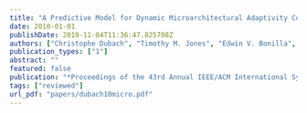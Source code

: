 ```yaml
---
title: "A Predictive Model for Dynamic Microarchitectural Adaptivity Control"
date: 2010-01-01
publishDate: 2019-11-04T11:36:47.825708Z
authors: ["Christophe Dubach", "Timothy M. Jones", "Edwin V. Bonilla", "Michael F. P. O'Boyle"]
publication_types: ["1"]
abstract: ""
featured: false
publication: "*Proceedings of the 43rd Annual IEEE/ACM International Symposium on Microarchitecture*"
tags: ["reviewed"]
url_pdf: "papers/dubach10micro.pdf"
---
```



